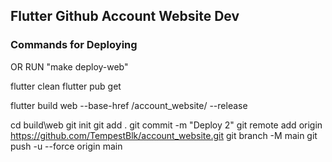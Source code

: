 ## Flutter Github Account Website Dev

### Commands for Deploying

OR RUN "make deploy-web"

flutter clean
flutter pub get

flutter build web --base-href /account_website/ --release

cd build\web
git init
git add .
git commit -m "Deploy 2"
git remote add origin https://github.com/TempestBlk/account_website.git
git branch -M main
git push -u --force origin main